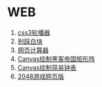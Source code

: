 # WEB
1. <a href='jiangk1214.win/WEBDemo/css3轮播器.html'>css3轮播器</a>
2. <a href='jiangk1214.win/WEBDemo/game.html'>别踩白块</a>
3. <a href='jiangk1214.win/WEBDemo/前端demo/网页计算器.html'>网页计算器</a>
4. <a href='jiangk1214.win/WEBDemo/前端demo/黑客帝国矩形阵.html'>Canvas绘制黑客帝国矩形阵</a>
5. <a href='jiangk1214.win/WEBDemo/前端demo/clock3.html'>Canvas绘制简易钟表</a>
6. <a href='jiangk1214.win/WEBDemo/网页小游戏--2048/index.html'>2048游戏网页版</a>
